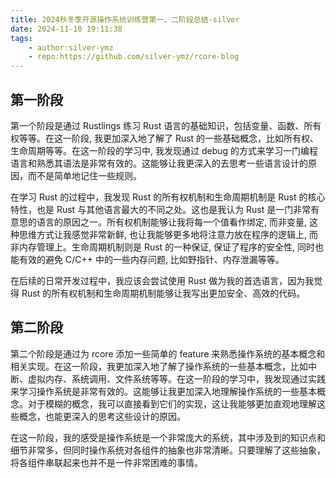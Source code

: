 ```yaml
---
title: 2024秋冬季开源操作系统训练营第一、二阶段总结-silver
date: 2024-11-10 19:11:38
tags:
    - author:silver-ymz
    - repo:https://github.com/silver-ymz/rcore-blog
---
```


## 第一阶段

第一个阶段是通过 Rustlings 练习 Rust 语言的基础知识，包括变量、函数、所有权等等。在这一阶段, 我更加深入地了解了 Rust 的一些基础概念，比如所有权、生命周期等等。在这一阶段的学习中, 我发现通过 debug 的方式来学习一门编程语言和熟悉其语法是非常有效的。这能够让我更深入的去思考一些语言设计的原因，而不是简单地记住一些规则。

在学习 Rust 的过程中，我发现 Rust 的所有权机制和生命周期机制是 Rust 的核心特性，也是 Rust 与其他语言最大的不同之处。这也是我认为 Rust 是一门非常有意思的语言的原因之一。所有权机制能够让我将每一个值看作绑定, 而非变量, 这种思维方式让我感觉非常新鲜, 也让我能够更多地将注意力放在程序的逻辑上, 而非内存管理上。生命周期机制则是 Rust 的一种保证, 保证了程序的安全性, 同时也能有效的避免 C/C++ 中的一些内存问题, 比如野指针、内存泄漏等等。

在后续的日常开发过程中，我应该会尝试使用 Rust 做为我的首选语言，因为我觉得 Rust 的所有权机制和生命周期机制能够让我写出更加安全、高效的代码。

## 第二阶段

第二个阶段是通过为 rcore 添加一些简单的 feature 来熟悉操作系统的基本概念和相关实现。在这一阶段，我更加深入地了解了操作系统的一些基本概念，比如中断、虚拟内存、系统调用、文件系统等等。在这一阶段的学习中，我发现通过实践来学习操作系统是非常有效的。这能够让我更加深入地理解操作系统的一些基本概念。对于模糊的概念，我可以直接看到它们的实现，这让我能够更加直观地理解这些概念，也能更深入的思考这些设计的原因。

在这一阶段，我的感受是操作系统是一个非常庞大的系统，其中涉及到的知识点和细节非常多，但同时操作系统对各组件的抽象也非常清晰。只要理解了这些抽象，将各组件串联起来也并不是一件非常困难的事情。
